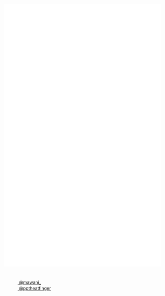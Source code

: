![Metrics](https://raw.githubusercontent.com/parkmawani/parkmawani/cdcb79ae76bd5a6cc0ab508a7771675408c1c7a2/github-metrics.svg)
<h1></h1>
&nbsp;&nbsp;&nbsp;&nbsp;&nbsp;&nbsp;
<a href="https://discord.com/users/318031021847216129">
<img src="https://discord.com/assets/favicon.ico" width="16" height="16" align="center"> @mawani_</a><br>
&nbsp;&nbsp;&nbsp;&nbsp;&nbsp;&nbsp;
<a href="https://www.instagram.com/pptheatfinger/">
<img src="https://cdn.iconscout.com/icon/free/png-256/free-instagram-216-721958.png" width="16" height="16" align="center"> @pptheatfinger</a><br>
